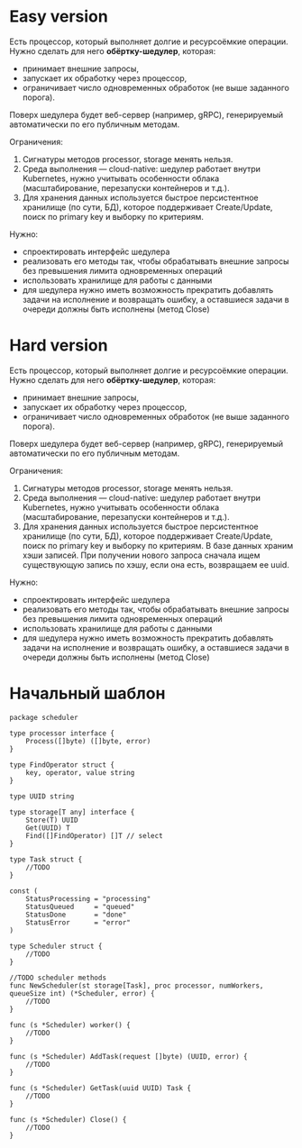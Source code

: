 # Easy version

Есть процессор, который выполняет долгие и ресурсоёмкие операции. Нужно сделать для него **обёртку-шедулер**, которая:
- принимает внешние запросы,
- запускает их обработку через процессор,
- ограничивает число одновременных обработок (не выше заданного порога).

Поверх шедулера будет веб-сервер (например, gRPC), генерируемый автоматически по его публичным методам.

Ограничения:
1. Сигнатуры методов processor, storage менять нельзя.
2. Среда выполнения — cloud-native: шедулер работает внутри Kubernetes, нужно учитывать особенности облака (масштабирование, перезапуски контейнеров и т.д.).
3. Для хранения данных используется быстрое персистентное хранилище (по сути, БД), которое поддерживает Create/Update, поиск по primary key и выборку по критериям.

Нужно:
- спроектировать интерфейс шедулера
- реализовать его методы так, чтобы обрабатывать внешние запросы без превышения лимита одновременных операций
- использовать хранилище для работы с данными
- для шедулера нужно иметь возможность прекратить добавлять задачи на исполнение и возвращать ошибку, а оставшиеся задачи в очереди должны быть исполнены (метод Close)

# Hard version

Есть процессор, который выполняет долгие и ресурсоёмкие операции. Нужно сделать для него **обёртку-шедулер**, которая:
- принимает внешние запросы,
- запускает их обработку через процессор,
- ограничивает число одновременных обработок (не выше заданного порога).

Поверх шедулера будет веб-сервер (например, gRPC), генерируемый автоматически по его публичным методам.

Ограничения:
1. Сигнатуры методов processor, storage менять нельзя.
2. Среда выполнения — cloud-native: шедулер работает внутри Kubernetes, нужно учитывать особенности облака (масштабирование, перезапуски контейнеров и т.д.).
3. Для хранения данных используется быстрое персистентное хранилище (по сути, БД), которое поддерживает Create/Update, поиск по primary key и выборку по критериям. В базе данных храним хэши записей. При получении нового запроса сначала ищем существующую запись по хэшу, если она есть, возвращаем ее uuid.

Нужно:
- спроектировать интерфейс шедулера
- реализовать его методы так, чтобы обрабатывать внешние запросы без превышения лимита одновременных операций
- использовать хранилище для работы с данными
- для шедулера нужно иметь возможность прекратить добавлять задачи на исполнение и возвращать ошибку, а оставшиеся задачи в очереди должны быть исполнены (метод Close)

# Начальный шаблон

```
package scheduler

type processor interface {
    Process([]byte) ([]byte, error)
}

type FindOperator struct {
    key, operator, value string
}

type UUID string

type storage[T any] interface {
    Store(T) UUID 
    Get(UUID) T 
    Find([]FindOperator) []T // select 
}

type Task struct {
    //TODO
}

const (
	StatusProcessing = "processing"
	StatusQueued     = "queued"
	StatusDone       = "done"
	StatusError      = "error"
)

type Scheduler struct {
    //TODO
}

//TODO scheduler methods
func NewScheduler(st storage[Task], proc processor, numWorkers, queueSize int) (*Scheduler, error) {
    //TODO
}

func (s *Scheduler) worker() {
    //TODO
}

func (s *Scheduler) AddTask(request []byte) (UUID, error) {
    //TODO
}

func (s *Scheduler) GetTask(uuid UUID) Task {
    //TODO
}

func (s *Scheduler) Close() {
    //TODO
}
```
